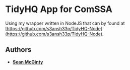# TidyHQ App for ComSSA

Using my wrapper written in NodeJS that can by found at [https://github.com/s3ansh33p/TidyHQ-Node](https://github.com/s3ansh33p/TidyHQ-Node).

## Authors

- [**Sean McGinty**](https://github.com/s3ansh33p)


